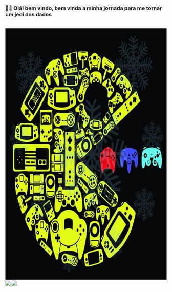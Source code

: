 ### 🧝‍♂️ Olá! bem vindo, bem vinda a minha jornada para me tornar um jedi dos dados
<img>
  <img src="https://github.com/LucasMArr/LucasMArr/blob/main/capaGit.jpg"
       width=785px height=785px/>
</body>  

<div>
  <a href="https://github.com/LucasMArr">
  <img height="122em" src="https://github-readme-stats.vercel.app/api?username=LucasMArr&show_icons=true&theme=calm&include_all_commits=true&count_private=true"/>
  <img height="122em" src="https://github-readme-stats.vercel.app/api/top-langs/?username=LucasMArr&layout=compact&langs_count=7&theme=calm"/>
</div>


      
